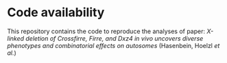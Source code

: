 # Code availability
This repository contains the code to reproduce the analyses of paper: _X-linked deletion of Crossfirre, Firre, and Dxz4 in vivo uncovers diverse phenotypes and combinatorial effects on autosomes_ (Hasenbein, Hoelzl _et al._)

